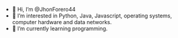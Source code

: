 - 👋 Hi, I’m @JhonForero44
- 👀 I’m interested in Python, Java, Javascript, operating systems, computer hardware and data networks.
-  🌱 I’m currently learning programming.

<!---
JhonForero44/JhonForero44 is a ✨ special ✨ repository because its `README.md` (this file) appears on your GitHub profile.
You can click the Preview link to take a look at your changes.
--->
